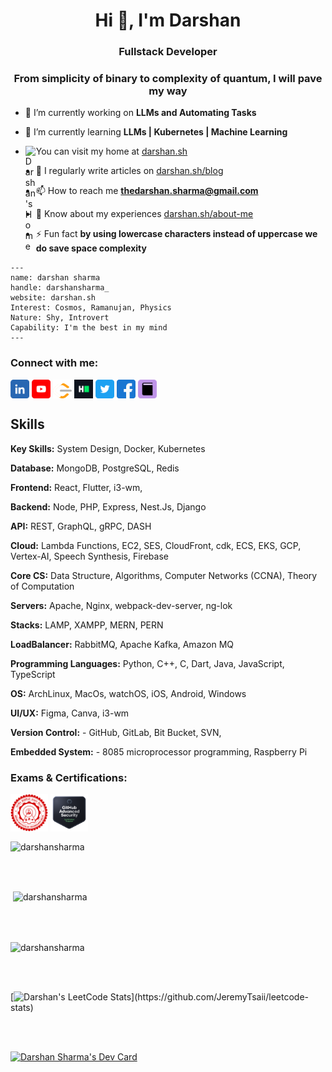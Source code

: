 <h1 align="center">Hi 👋, I'm Darshan</h1>
<h3 align="center">Fullstack Developer</h3>
<h3 align="center">From simplicity of binary to complexity of quantum, I will pave my way</h3>

- 🔭 I’m currently working on **LLMs and Automating Tasks**

- 🌱 I’m currently learning **LLMs | Kubernetes | Machine Learning**

- <img align="left" alt="Darshan's Home" width="17px" src="https://dars-portfolio.s3.us-west-2.amazonaws.com/Images/favicon.png"/> You can visit my home at [darshan.sh](https://darshan.sh)

- 📝 I regularly write articles on [darshan.sh/blog](https://darshan.sh/posts)

- 📫 How to reach me **thedarshan.sharma@gmail.com**

- 📄 Know about my experiences [darshan.sh/about-me](https://darshan.sh/about-me)

- ⚡ Fun fact **by using lowercase characters instead of uppercase we do save space complexity**


```
---
name: darshan sharma
handle: darshansharma_
website: darshan.sh
Interest: Cosmos, Ramanujan, Physics
Nature: Shy, Introvert
Capability: I'm the best in my mind
---
```


<h3 align="left">Connect with me:</h3>
<p align="left">
<a href="https://linkedin.com/in/https://www.linkedin.com/in/darshansharmain/" target="blank"><img align="center" src="assets/linkedin-logo.png" alt="https://www.linkedin.com/in/darshansharmain/" height="30" width="30" /></a>
<a href="https://youtube.com/@darshansharma" target="blank"><img align="center" src="assets/youtube-logo.png" alt="https://youtube.com/@darshansharma" height="30" width="30" /></a>
<a href="https://www.leetcode.com/darshansharma_" target="blank"><img align="center" src="assets/leetcode-logo.png" alt="https://www.leetcode.com/darshansharma_" height="30" width="30" /></a>
<a href="https://www.hackerrank.com/profile/darshansharma_" target="blank"><img align="center" src="assets/hackerrank-logo.png" alt="https://www.hackerrank.com/profile/darshansharma_" height="30" width="30" /></a>
<a href="https://twitter.com/@darshansharma_" target="blank"><img align="center" src="assets/twitter-logo.png" alt="@darshansharma_" height="30" width="30" /></a>
<a href="https://www.facebook.com/usualrise/" target="blank"><img align="center" src="assets/facebook-logo.png" alt="darshan-sharma-facebook" height="30" width="30" /></a>
<a href="https://darshan.sh"><img align="center" alt="Darshan's Home" width="30px" src="assets/favicon.png"/></a>
</p>


## Skills <br>
  
**Key Skills:** System Design, Docker, Kubernetes  
  
**Database:** MongoDB, PostgreSQL, Redis   
  
**Frontend:** React, Flutter, i3-wm,     
  
**Backend:** Node, PHP, Express, Nest.Js, Django   
  
**API:** REST, GraphQL, gRPC, DASH  
  
**Cloud:** Lambda Functions, EC2, SES, CloudFront, cdk, ECS, EKS, GCP, Vertex-AI, Speech Synthesis, Firebase     
  
**Core CS:** Data Structure, Algorithms, Computer Networks (CCNA), Theory of Computation 
  
**Servers:** Apache, Nginx, webpack-dev-server, ng-lok     
  
**Stacks:** LAMP, XAMPP, MERN, PERN  
  
**LoadBalancer:** RabbitMQ, Apache Kafka, Amazon MQ  
  
**Programming Languages:** Python, C++, C, Dart, Java, JavaScript, TypeScript  
  
**OS:** ArchLinux, MacOs, watchOS, iOS, Android, Windows  
  
**UI/UX:** Figma, Canva, i3-wm  
  
**Version Control:** - GitHub, GitLab, Bit Bucket, SVN,   
  
**Embedded System:** - 8085 microprocessor programming, Raspberry Pi  


<h3 align="left">Exams & Certifications:</h3>
<p align="left"> 
<a href="https://drive.google.com/file/d/1Lv3TDe4npk1VuJv-b4dXE0zhoRnZ-vnk/view?usp=drive_link" target="blank"><img align="center" src="assets/iit-delhi.png" alt="darshan-sharma-gate2020" height="60" width="60" /></a>
<a href="https://www.credly.com/badges/f881faff-5d2a-4e4c-a476-dffe9ad6c289/public_url" target="blank"><img align="center" src="assets/GHAS.png" alt="darshan-sharma-ghas" height="60" width="60" /></a>
</p>


<p><img align="center" src="https://github-readme-stats.vercel.app/api/top-langs?username=darshansharma&show_icons=true&locale=en&layout=compact" alt="darshansharma" /></p>
<br>  
<br>  

<p>&nbsp;<img align="center" src="https://github-readme-stats.vercel.app/api?username=darshansharma&show_icons=true&locale=en" alt="darshansharma" /></p>
<br>  
<br>  

<p><img align="center" src="https://github-readme-streak-stats.herokuapp.com/?user=darshansharma&" alt="darshansharma" /></p>
<br>  
<br>  

[![Darshan's LeetCode Stats](https://leetcode-stats.vercel.app/api?username=darshansharma_)](https://github.com/JeremyTsaii/leetcode-stats)

<br>
<br>  


<a href="https://app.daily.dev/darshansharma_"><img src="https://api.daily.dev/devcards/fed079832a0049ef891588abc570edf3.png?r=6un" width="400" alt="Darshan Sharma's Dev Card"/></a>
<br>
<br>